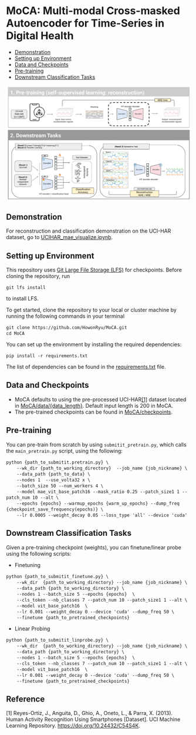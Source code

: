 # MoCA: Multi-modal Cross-masked Autoencoder for Time-Series in Digital Health
- [Demonstration](#Demonstration)
- [Setting up Environment](#Setting-up-Environment)
- [Data and Checkpoints](#Data-and-Checkpoints)
- [Pre-training](#Pre-training)
- [Downstream Classification Tasks](#Downstream-Classification-Tasks)

![Analysis Pipeline](plot/figure1.png)


## Demonstration
For reconstruction and classification demonstration on the UCI-HAR dataset, go to [UCIHAR_mae_visualize.ipynb](https://github.com/HowonRyu/MoCA/blob/main/UCIHAR_mae_visualize.ipynb).


  
## Setting up Environment
This repository uses [Git Large File Storage (LFS)](https://git-lfs.github.com/) for checkpoints. Before cloning the repository, run 
```
git lfs install
```
to install LFS.

To get started, clone the repository to your local or cluster machine by running the following commands in your terminal
```
git clone https://github.com/HowonRyu/MoCA.git
cd MoCA
```
You can set up the environment by installing the required dependencies:
```
pip install -r requirements.txt
```
The list of dependencies can be found in the [requirements.txt](https://github.com/HowonRyu/MoCA/blob/main/requirements.txt) file.

## Data and Checkpoints
- MoCA defaults to using the pre-processed UCI-HAR[[1]](#1) dataset located in [MoCA/data/{data_length}](https://github.com/HowonRyu/MoCA/tree/main/data). Default input length is 200 in MoCA.
- The pre-trained checkpoints can be found in [MoCA/checkpoints](https://github.com/HowonRyu/MoCA/tree/main/checkpoints).


## Pre-training
You can pre-train from scratch by using `submitit_pretrain.py`, which calls the `main_pretrain.py` script, using the following:


```
python {path_to_submitit.pretrain.py} \
	--wk_dir {path_to_working_directory}  --job_name {job_nickname} \
	--data_path {path_to_data} \
	--nodes 1  --use_volta32 x \
	--batch_size 50 --num_workers 4 \
	--model mae_vit_base_patch16 --mask_ratio 0.25 --patch_size1 1 --patch_num 10 --alt \
	--epochs {epochs} --warmup_epochs {warm_up_epochs} --dump_freq {checkpoint_save_frequency(epochs)} \
	--lr 0.0005 --weight_decay 0.05 --loss_type 'all' --device 'cuda'
```



## Downstream Classification Tasks
Given a pre-training checkpoint (weights), you can finetune/linear probe using the following scripts:

- Finetuning
```
python {path_to_submitit_finetune.py} \
    --wk_dir  {path_to_working_directory} --job_name {job_nickname} \
    --data_path {path_to_working_directory} \
    --nodes 1 --batch_size 5 --epochs {epochs}  \
    --cls_token --nb_classes 7 --patch_num 10 --patch_size1 1 --alt \
    --model vit_base_patch16  \
    --lr 0.001 --weight_decay 0 --device 'cuda' --dump_freq 50 \
    --finetune {path_to_pretrained_checkpoints} 
```

- Linear Probing
```
python {path_to_submitit_linprobe.py} \
    --wk_dir  {path_to_working_directory} --job_name {job_nickname} \
    --data_path {path_to_working_directory} \
    --nodes 1 --batch_size 5 --epochs {epochs}  \
    --cls_token --nb_classes 7 --patch_num 10 --patch_size1 1 --alt \
    --model vit_base_patch16  \
    --lr 0.001 --weight_decay 0 --device 'cuda' --dump_freq 50 \
    --finetune {path_to_pretrained_checkpoints} 
```



## Reference
<a id="1">[1]</a> Reyes-Ortiz, J., Anguita, D., Ghio, A., Oneto, L., & Parra, X. (2013). Human Activity Recognition Using Smartphones [Dataset]. UCI Machine Learning Repository. https://doi.org/10.24432/C54S4K.


